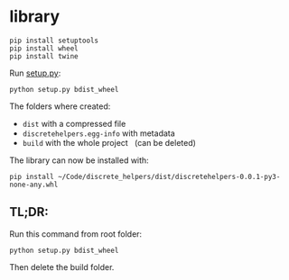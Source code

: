 # library


``` 
pip install setuptools
pip install wheel
pip install twine
```

Run [setup.py](../setup.py):<br>
```
python setup.py bdist_wheel
```

The folders where created:
* `dist` with a compressed file
* `discretehelpers.egg-info` with metadata
* `build` with the whole project &nbsp; (can be deleted)

The library can now be installed with:

```
pip install ~/Code/discrete_helpers/dist/discretehelpers-0.0.1-py3-none-any.whl
```

## TL;DR:

Run this command from root folder:<br>
```
python setup.py bdist_wheel
```

Then delete the build folder.
